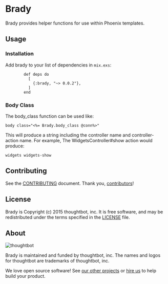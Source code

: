 # Brady

Brady provides helper functions for use within Phoenix templates.

## Usage

### Installation

Add brady to your list of dependencies in `mix.exs`:

```
        def deps do
          [
            {:brady, "~> 0.0.2"},
          ]
        end
```

### Body Class

The body_class function can be used like:

`body class="<%= Brady.body_class @conn%>"`

This will produce a string including the controller name and controller-action
name. For example, The WidgetsController#show action would produce:

`widgets widgets-show`

## Contributing

See the [CONTRIBUTING] document.
Thank you, [contributors]!

  [CONTRIBUTING]: CONTRIBUTING.md
  [contributors]: https://github.com/thoughtbot/brady/graphs/contributors

## License

Brady is Copyright (c) 2015 thoughtbot, inc.
It is free software, and may be redistributed
under the terms specified in the [LICENSE] file.

  [LICENSE]: /LICENSE

## About

![thoughtbot](https://thoughtbot.com/logo.png)

Brady is maintained and funded by thoughtbot, inc.
The names and logos for thoughtbot are trademarks of thoughtbot, inc.

We love open source software!
See [our other projects][community]
or [hire us][hire] to help build your product.

  [community]: https://thoughtbot.com/community?utm_source=github
  [hire]: https://thoughtbot.com/hire-us?utm_source=github
